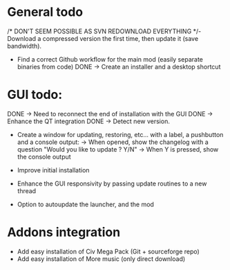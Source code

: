 # General todo
/* DON'T SEEM POSSIBLE AS SVN REDOWNLOAD EVERYTHING */- Download a compressed version the first time, then update it (save bandwidth).
- Find a correct Github workflow for the main mod (easily separate binaries from code)
DONE -> Create an installer and a desktop shortcut

# GUI todo:

DONE -> Need to reconnect the end of installation with the GUI
DONE -> Enhance the QT integration
DONE -> Detect new version.
- Create a window for updating, restoring, etc... with a label, a pushbutton and a console output:
 -> When opened, show the changelog with a question "Would you like to update ? Y/N"
 -> When Y is pressed, show the console output

- Improve initial installation
- Enhance the GUI responsivity by passing update routines to a new thread
- Option to autoupdate the launcher, and the mod

# Addons integration
- Add easy installation of Civ Mega Pack (Git + sourceforge repo)
- Add easy installation of More music (only direct download)
